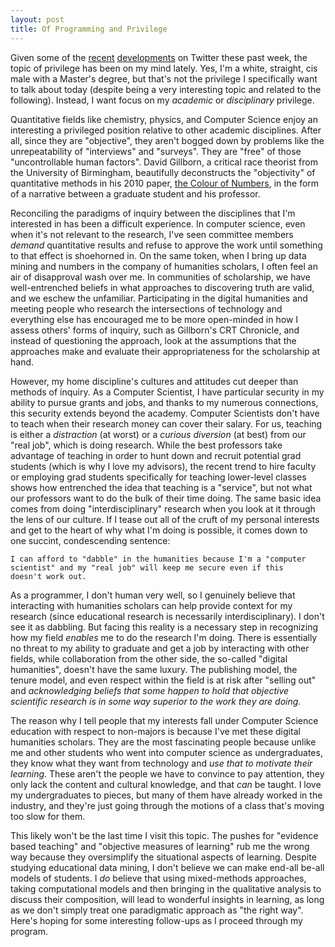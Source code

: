 ```yaml
---
layout: post
title: Of Programming and Privilege
---
```


Given some of the
[recent](http://www.huffingtonpost.co.uk/2013/07/27/twitter-rape-abuse_n_3663904.html)
[developments](http://queereka.com/2013/08/03/on-august-4th-come-see-scenic-twitter/)
on Twitter these past week, the topic of privilege has been on my mind lately.
Yes, I'm a white, straight, cis male with a Master's degree, but that's not the
privilege I specifically want to talk about today (despite being a very interesting
topic and related to the following). Instead, I want focus on my *academic* or
*disciplinary* privilege.

Quantitative fields like chemistry, physics, and Computer Science enjoy an
interesting a privileged position relative to other academic disciplines.
After all, since they are "objective", they aren't bogged down by problems like
the unrepeatability of "interviews" and "surveys". They are "free" of those
"uncontrollable human factors". David Gillborn, a critical race theorist from
the University of Birmingham, beautifully deconstructs the "objectivity" of
quantitative methods in his 2010 paper,
[the Colour of Numbers](http://eprints.ioe.ac.uk/1638/), in the form of a
narrative between a graduate student and his professor.

Reconciling the paradigms of inquiry between the disciplines that I'm interested
in has been a difficult experience. In computer science, even when it's not
relevant to the research, I've seen committee members *demand* quantitative
results and refuse to approve the work until something to that effect is
shoehorned in. On the same token, when I bring up data mining and numbers in the
company of humanities scholars, I often feel an air of disapproval wash over me.
In communities of scholarship, we have well-entrenched beliefs in what approaches
to discovering truth are valid, and we eschew the unfamiliar. Participating in
the digital humanities and meeting people who research the intersections of
technology and everything else has encouraged me to be more open-minded in how
I assess others' forms of inquiry, such as Gillborn's CRT Chronicle, and instead
of questioning the approach, look at the assumptions that the approaches make
and evaluate their appropriateness for the scholarship at hand.

However, my home discipline's cultures and attitudes cut deeper than methods of
inquiry. As a Computer Scientist, I have particular security in my ability to
pursue grants and jobs, and thanks to my numerous connections, this security
extends beyond the academy. Computer Scientists don't have to teach when their
research money can cover their salary. For us, teaching is either a *distraction*
(at worst) or a *curious diversion* (at best) from our "real job", which is doing
research. While the best professors take advantage of teaching in order to hunt
down and recruit potential grad students (which is why I love my advisors),
the recent trend to hire faculty or employing grad students specifically for
teaching lower-level classes shows how entrenched the idea that teaching is a
"service", but not what our professors want to do the bulk of their time doing.
The same basic idea comes from doing "interdisciplinary" research when you look
at it through the lens of our culture. If I tease out all of the cruft of my
personal interests and get to the heart of why what I'm doing is possible, it
comes down to one succint, condescending sentence:

    I can afford to "dabble" in the humanities because I'm a "computer
    scientist" and my "real job" will keep me secure even if this
    doesn't work out.

As a programmer, I don't human very well, so I genuinely believe that interacting
with humanities scholars can help provide context for my research (since
educational research is necessarily interdisciplinary). I don't see it as dabbling.
But facing this reality is a necessary step in recognizing how my field *enables*
me to do the research I'm doing. There is essentially no threat to my ability to
graduate and get a job by interacting with other fields, while collaboration from
the other side, the so-called "digital humanities", doesn't have the same luxury.
The publishing model, the tenure model, and even respect within the field is at
risk after "selling out" and *acknowledging beliefs that some happen to hold that
objective scientific research is in some way superior to the work they are doing.*

The reason why I tell people that my interests fall under Computer Science
education with respect to non-majors is because I've met these digital humanities
scholars. They are the most fascinating people because unlike me and other
students who went into computer science as undergraduates, they know what they
want from technology and *use that to motivate their learning*. These aren't the
people we have to convince to pay attention, they only lack the content and
cultural knowledge, and that *can* be taught. I love my undergraduates to pieces,
but many of them have already worked in the industry, and they're just going
through the motions of a class that's moving too slow for them.

This likely won't be the last time I visit this topic. The pushes for "evidence
based teaching" and "objective measures of learning" rub me the wrong way
because they oversimplify the situational aspects of learning. Despite studying
educational data mining, I don't believe we can make end-all be-all models of
students. I *do* believe that using mixed-methods approaches, taking computational
models and then bringing in the qualitative analysis to discuss their composition,
will lead to wonderful insights in learning, as long as we don't simply treat
one paradigmatic approach as "the right way". Here's hoping for some interesting
follow-ups as I proceed through my program.

